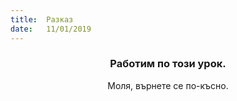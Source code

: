 ```yaml
---
title:  Разказ
date:   11/01/2019
---
```


### <center>Работим по този урок.</center>
<center>Моля, върнете се по-късно.</center>